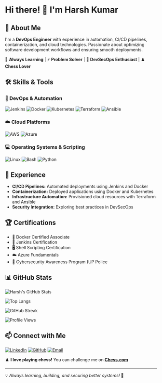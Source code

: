 # Hi there! 👋 I'm Harsh Kumar

## 🚀 About Me
I'm a **DevOps Engineer** with experience in automation, CI/CD pipelines, containerization, and cloud technologies. Passionate about optimizing software development workflows and ensuring smooth deployments.

🌱 **Always Learning** | ⚡ **Problem Solver** | 🔐 **DevSecOps Enthusiast** | ♟️ **Chess Lover**

## 🛠️ Skills & Tools

### 🚀 DevOps & Automation
![Jenkins](https://img.shields.io/badge/Jenkins-%232C5263.svg?style=flat&logo=Jenkins&logoColor=white) ![Docker](https://img.shields.io/badge/Docker-%230db7ed.svg?style=flat&logo=docker&logoColor=white) ![Kubernetes](https://img.shields.io/badge/Kubernetes-%23326ce5.svg?style=flat&logo=kubernetes&logoColor=white) ![Terraform](https://img.shields.io/badge/Terraform-%235835CC.svg?style=flat&logo=terraform&logoColor=white) ![Ansible](https://img.shields.io/badge/Ansible-%23EE0000.svg?style=flat&logo=ansible&logoColor=white)

### ☁️ Cloud Platforms
![AWS](https://img.shields.io/badge/AWS-%23FF9900.svg?style=flat&logo=amazonaws&logoColor=white) ![Azure](https://img.shields.io/badge/Azure-%230072C6.svg?style=flat&logo=microsoftazure&logoColor=white)

### 💻 Operating Systems & Scripting
![Linux](https://img.shields.io/badge/Linux-%23FCC624.svg?style=flat&logo=linux&logoColor=black) ![Bash](https://img.shields.io/badge/Bash-%23121011.svg?style=flat&logo=gnu-bash&logoColor=white) ![Python](https://img.shields.io/badge/Python-%233776AB.svg?style=flat&logo=python&logoColor=white)

## 📌 Experience
- **CI/CD Pipelines:** Automated deployments using Jenkins and Docker
- **Containerization:** Deployed applications using Docker and Kubernetes
- **Infrastructure Automation:** Provisioned cloud resources with Terraform and Ansible
- **Security Integration:** Exploring best practices in DevSecOps

## 🏆 Certifications
- 🐳 Docker Certified Associate
- 🔧 Jenkins Certification
- 🖥️ Shell Scripting Certification
- ☁️ Azure Fundamentals
- 🔐 Cybersecurity Awareness Program (UP Police

## 📊 GitHub Stats

![Harsh's GitHub Stats](https://github-readme-stats.vercel.app/api?username=hrshkumar&show_icons=true&theme=radical)

![Top Langs](https://github-readme-stats.vercel.app/api/top-langs/?username=hrshkumar&layout=compact&theme=radical)

![GitHub Streak](https://github-readme-streak-stats.herokuapp.com/?user=hrshkumar&theme=radical)

![Profile Views](https://komarev.com/ghpvc/?username=hrshkumar&label=Profile%20Views&color=brightgreen&style=flat)


## 📫 Connect with Me
[![LinkedIn](https://img.shields.io/badge/LinkedIn-%230077B5.svg?style=flat&logo=linkedin&logoColor=white)](https://www.linkedin.com/in/harshkumar2309/) [![GitHub](https://img.shields.io/badge/GitHub-%23121011.svg?style=flat&logo=github&logoColor=white)](https://github.com/hrshkumar) [![Email](https://img.shields.io/badge/Email-D14836.svg?style=flat&logo=gmail&logoColor=white)](mailto:rawatharsh2309@gmail.com)

♟️ **I love playing chess!** You can challenge me on **[Chess.com](https://www.chess.com/member/HarshRawatGambit)**

---
💡 *Always learning, building, and securing better systems!* 🚀
